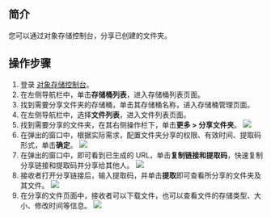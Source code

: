 ## 简介

您可以通过对象存储控制台，分享已创建的文件夹。

## 操作步骤

1. 登录 [对象存储控制台](https://console.cloud.tencent.com/cos5)。
2. 在左侧导航栏中，单击**存储桶列表**，进入存储桶列表页面。
3. 找到需要分享文件夹的存储桶，单击其存储桶名称，进入存储桶管理页面。
4. 在左侧导航栏中，选择**文件列表**，进入文件列表页面。
5. 找到需要分享的文件夹，在其右侧操作栏下，单击**更多 > 分享文件夹**。
![](https://main.qcloudimg.com/raw/74e38eb120865aa15c6371f4e51548ae.png)
6. 在弹出的窗口中，根据实际需求，配置文件夹分享的权限、有效时间、提取码形式，单击**确定**。
![](https://main.qcloudimg.com/raw/99889c6ab5a725ccd562e541142c5aa0.png)
7. 在弹出的窗口中，即可看到已生成的 URL，单击**复制链接和提取码**，快速复制分享链接和提取码并分享给其他人。
![](https://main.qcloudimg.com/raw/6e3ab9bcb5be44d0ad262bd58f44d35b.png)
8. 接收者打开分享链接后，输入提取码，并单击**提取**即可查看所分享的文件夹及其文件。
![](https://main.qcloudimg.com/raw/c9d231fa24afbe06e7b6db015b466691.png)
9. 在分享的文件页面中，接收者可以下载文件，也可以查看文件的存储类型、大小、修改时间等信息。
![](https://main.qcloudimg.com/raw/a7d31765c04434d620b556c874ca2947.png)
